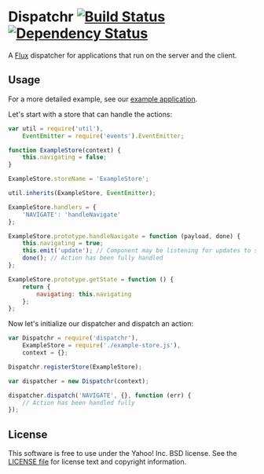 Dispatchr [![Build Status](https://travis-ci.org/ouchtown/dispatchr.svg?branch=master)](https://travis-ci.org/ouchtown/dispatchr) [![Dependency Status](https://david-dm.org/ouchtown/dispatchr.svg)](https://david-dm.org/ouchtown/dispatchr)
=========

A [Flux](http://facebook.github.io/react/docs/flux-overview.html) dispatcher for applications that run on the server and the client.

Usage
-----

For a more detailed example, see our [example application](https://github.com/ouchtown/dispatchr/tree/master/examples/simple).

Let's start with a store that can handle the actions:

```js
var util = require('util'),
    EventEmitter = require('events').EventEmitter;

function ExampleStore(context) {
    this.navigating = false;
}

ExampleStore.storeName = 'ExampleStore';

util.inherits(ExampleStore, EventEmitter);

ExampleStore.handlers = {
    'NAVIGATE': 'handleNavigate'
};

ExampleStore.prototype.handleNavigate = function (payload, done) {
    this.navigating = true;
    this.emit('update'); // Component may be listening for updates to state
    done(); // Action has been fully handled
};

ExampleStore.prototype.getState = function () {
    return {
        navigating: this.navigating
    };
};
```

Now let's initialize our dispatcher and dispatch an action:
```js
var Dispatchr = require('dispatchr'),
    ExampleStore = require('./example-store.js'),
    context = {};

Dispatchr.registerStore(ExampleStore);

var dispatcher = new Dispatchr(context);

dispatcher.dispatch('NAVIGATE', {}, function (err) {
    // Action has been handled fully
});
```


License
-------
This software is free to use under the Yahoo! Inc. BSD license.
See the [LICENSE file][] for license text and copyright information.

[LICENSE file]: https://github.com/ouchtown/dispatchr/blob/master/LICENSE.md
